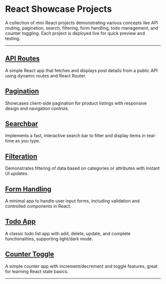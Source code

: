 # React Showcase Projects

A collection of mini React projects demonstrating various concepts like API routing, pagination, search, filtering, form handling, todo management, and counter toggling. Each project is deployed live for quick preview and testing.

---

## [API Routes](https://react-showcase-hw54.vercel.app/)
A simple React app that fetches and displays post details from a public API using dynamic routes and React Router.

## [Pagination](https://react-showcase-gtvh.vercel.app/)
Showcases client-side pagination for product listings with responsive design and navigation controls.

## [Searchbar](https://react-showcase-75ug.vercel.app/)
Implements a fast, interactive search bar to filter and display items in real-time as you type.

## [Filteration](https://react-showcase-24ek.vercel.app/)
Demonstrates filtering of data based on categories or attributes with instant UI updates.

## [Form Handling](https://react-showcase-1qce.vercel.app/)
A minimal app to handle user input forms, including validation and controlled components in React.

## [Todo App](https://react-showcase-r5xc.vercel.app/)
A classic todo list app with add, delete, update, and complete functionalities, supporting light/dark mode.

## [Counter Toggle](https://react-showcase-xi.vercel.app/)
A simple counter app with increment/decrement and toggle features, great for learning React state basics.

---
